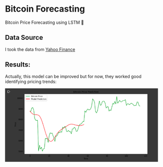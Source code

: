 # Bitcoin Forecasting

Bitcoin Price Forecasting using LSTM 💱

## Data Source

I took the data from [Yahoo Finance](https://finance.yahoo.com/quote/BTC-USD/history?period1=1561680000&period2=1593302400&interval=1d&filter=history&frequency=1d)

## Results:

Actually, this model can be improved but for now, they worked good identifying pricing trends:

![Predictions](https://github.com/gabrielmayers/bitcoin_forecasting-LSTM/blob/master/Predictions.png)

